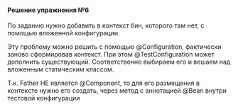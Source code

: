 ﻿#### Решение упражнения №6
По заданию нужно добавить в контекст бин, которого там нет, с помощью вложенной конфигурации. 

Эту проблему можно решить с помощью @Configuration, фактически заново сформировав контекст.
При этом @TestConfiguration может дополнить существующий. Соответственно выбираем его и вешаем над вложенным статическим классом.   

Т.к. Father НЕ является @Component, то для его размещения в контексте нужно его создать, 
через метод с аннотацией @Bean внутри тестовой конфигурации